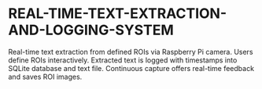 # REAL-TIME-TEXT-EXTRACTION-AND-LOGGING-SYSTEM
Real-time text extraction from defined ROIs via Raspberry Pi camera. Users define ROIs interactively. Extracted text is logged with timestamps into SQLite database and text file. Continuous capture offers real-time feedback and saves ROI images.
